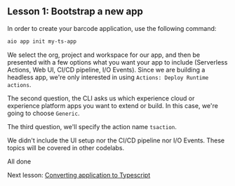 ## Lesson 1: Bootstrap a new app

In order to create your barcode application, use the following command:
```bash
aio app init my-ts-app 
```
We select the org, project and workspace for our app, and then be presented with a few options what you want your app to include (Serverless Actions, Web UI, CI/CD pipeline, I/O Events). Since we are building a headless app, we're only interested in using `Actions: Deploy Runtime actions`.

The second question, the CLI asks us which experience cloud or experience platform apps you want to extend or build. In this case, we're going to choose `Generic`. 

The third question, we'll specify the action name `tsaction`.

We didn't include the UI setup nor the CI/CD pipeline nor I/O Events. These topics will be covered in other codelabs. 

All done

Next lesson: [Converting application to Typescript](lesson2.md)